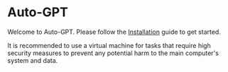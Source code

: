 # Auto-GPT

Welcome to Auto-GPT. Please follow the [Installation](/docs/setup.md) guide to get started.

It is recommended to use a virtual machine for tasks that require high security measures to prevent any potential harm to the main computer's system and data.
